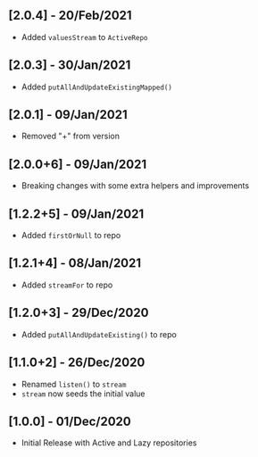 ## [2.0.4] - 20/Feb/2021

* Added `valuesStream` to `ActiveRepo`

## [2.0.3] - 30/Jan/2021

* Added `putAllAndUpdateExistingMapped()`
 
## [2.0.1] - 09/Jan/2021

* Removed "+" from version 

## [2.0.0+6] - 09/Jan/2021

* Breaking changes with some extra helpers and improvements

## [1.2.2+5] - 09/Jan/2021

* Added `firstOrNull` to repo

## [1.2.1+4] - 08/Jan/2021

* Added `streamFor` to repo

## [1.2.0+3] - 29/Dec/2020

* Added `putAllAndUpdateExisting()` to repo

## [1.1.0+2] - 26/Dec/2020

* Renamed `listen()` to `stream`
* `stream` now seeds the initial value

## [1.0.0] - 01/Dec/2020

* Initial Release with Active and Lazy repositories
